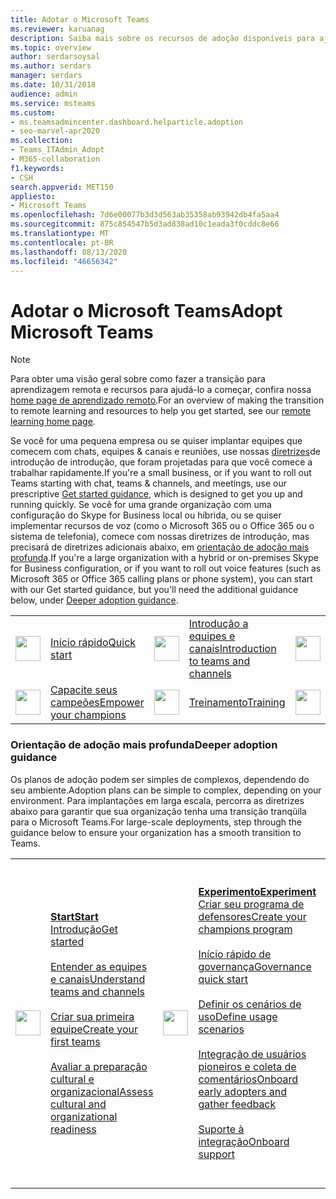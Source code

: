 ```yaml
---
title: Adotar o Microsoft Teams
ms.reviewer: karuanag
description: Saiba mais sobre os recursos de adoção disponíveis para ajudar você a planejar e implantar o Microsoft Teams em sua organização.
ms.topic: overview
author: serdarsoysal
ms.author: serdars
manager: serdars
ms.date: 10/31/2018
audience: admin
ms.service: msteams
ms.custom:
- ms.teamsadmincenter.dashboard.helparticle.adoption
- seo-marvel-apr2020
ms.collection:
- Teams_ITAdmin_Adopt
- M365-collaboration
f1.keywords:
- CSH
search.appverid: MET150
appliesto:
- Microsoft Teams
ms.openlocfilehash: 7d6e00077b3d3d563ab35358ab93942db4fa5aa4
ms.sourcegitcommit: 875c854547b5d3ad838ad10c1eada3f0cddc8e66
ms.translationtype: MT
ms.contentlocale: pt-BR
ms.lasthandoff: 08/13/2020
ms.locfileid: "46656342"
---
```

# <a name="adopt-microsoft-teams"></a><span data-ttu-id="c23bd-103">Adotar o Microsoft Teams</span><span class="sxs-lookup"><span data-stu-id="c23bd-103">Adopt Microsoft Teams</span></span>

> [!NOTE]
> <span data-ttu-id="c23bd-104">Para obter uma visão geral sobre como fazer a transição para aprendizagem remota e recursos para ajudá-lo a começar, confira nossa [home page de aprendizado remoto](https://www.microsoft.com/education/remote-learning).</span><span class="sxs-lookup"><span data-stu-id="c23bd-104">For an overview of making the transition to remote learning and resources to help you get started, see our [remote learning home page](https://www.microsoft.com/education/remote-learning).</span></span>

<span data-ttu-id="c23bd-105">Se você for uma pequena empresa ou se quiser implantar equipes que comecem com chats, equipes & canais e reuniões, use nossas [diretrizes](get-started-with-teams-quick-start.md)de introdução de introdução, que foram projetadas para que você comece a trabalhar rapidamente.</span><span class="sxs-lookup"><span data-stu-id="c23bd-105">If you're a small business, or if you want to roll out Teams starting with chat, teams & channels, and meetings, use our prescriptive [Get started guidance](get-started-with-teams-quick-start.md), which is designed to get you up and running quickly.</span></span> <span data-ttu-id="c23bd-106">Se você for uma grande organização com uma configuração do Skype for Business local ou híbrida, ou se quiser implementar recursos de voz (como o Microsoft 365 ou o Office 365 ou o sistema de telefonia), comece com nossas diretrizes de introdução, mas precisará de diretrizes adicionais abaixo, em [orientação de adoção mais profunda](https://review.docs.microsoft.com/en-us/MicrosoftTeams/adopt-microsoft-teams-landing-page?branch=pr-en-us-5567#deeper-adoption-guidance).</span><span class="sxs-lookup"><span data-stu-id="c23bd-106">If you're a large organization with a hybrid or on-premises Skype for Business configuration, or if you want to roll out voice features (such as Microsoft 365 or Office 365 calling plans or phone system), you can start with our Get started guidance, but you'll need the additional guidance below, under [Deeper adoption guidance](https://review.docs.microsoft.com/en-us/MicrosoftTeams/adopt-microsoft-teams-landing-page?branch=pr-en-us-5567#deeper-adoption-guidance).</span></span>

|               |               |               |               |               |               |
| :-------------| :-------------| :-------------| :-------------| :-------------| :-------------|
| <img src="https://docs.microsoft.com/office/media/icons/clock-teams.svg" width="40 px" height="40 px"> | [<span data-ttu-id="c23bd-107">Início rápido</span><span class="sxs-lookup"><span data-stu-id="c23bd-107">Quick start</span></span>](/MicrosoftTeams/teams-adoption-quick-start-checklist) | <img src="https://docs.microsoft.com/office/media/icons/chat.svg" width="40 px" height="40 px"> | [<span data-ttu-id="c23bd-108">Introdução a equipes e canais</span><span class="sxs-lookup"><span data-stu-id="c23bd-108">Introduction to teams and channels</span></span>](/MicrosoftTeams/teams-adoption-understand-teams-and-channels) | <img src="https://docs.microsoft.com/office/media/icons/task-checklist-planning-teams.svg" width="40 px" height="40 px"> | [<span data-ttu-id="c23bd-109">Planejar suas primeiras equipes</span><span class="sxs-lookup"><span data-stu-id="c23bd-109">Plan your first teams</span></span>](/MicrosoftTeams/teams-adoption-your-first-teams) |
| <img src="https://docs.microsoft.com//office/media/icons/best-practices-teams.svg" width="40 px" height="40 px"> | [<span data-ttu-id="c23bd-110">Capacite seus campeões</span><span class="sxs-lookup"><span data-stu-id="c23bd-110">Empower your champions</span></span>](/MicrosoftTeams/teams-adoption-create-champions-program) | <img src="https://docs.microsoft.com/office/media/icons/education-tutorial-teams.svg" width="40 px" height="40 px"> | [<span data-ttu-id="c23bd-111">Treinamento</span><span class="sxs-lookup"><span data-stu-id="c23bd-111">Training</span></span>](https://docs.microsoft.com/MicrosoftTeams/training-microsoft-teams-landing-page) | <img src="https://docs.microsoft.com/office/media/icons/toolbox.svg" width="40 px" height="40 px"> | [<span data-ttu-id="c23bd-112">Ferramentas e downloads</span><span class="sxs-lookup"><span data-stu-id="c23bd-112">Tools and Downloads</span></span>](/microsoftteams/adopt-tools-and-downloads) |

### <a name="deeper-adoption-guidance"></a><span data-ttu-id="c23bd-113">Orientação de adoção mais profunda</span><span class="sxs-lookup"><span data-stu-id="c23bd-113">Deeper adoption guidance</span></span>

<span data-ttu-id="c23bd-114">Os planos de adoção podem ser simples de complexos, dependendo do seu ambiente.</span><span class="sxs-lookup"><span data-stu-id="c23bd-114">Adoption plans can be simple to complex, depending on your environment.</span></span> <span data-ttu-id="c23bd-115">Para implantações em larga escala, percorra as diretrizes abaixo para garantir que sua organização tenha uma transição tranqüila para o Microsoft Teams.</span><span class="sxs-lookup"><span data-stu-id="c23bd-115">For large-scale deployments, step through the guidance below to ensure your organization has a smooth transition to Teams.</span></span>

|               |               |               |               |               |               |
| :-------------| :-------------| :-------------| :-------------| :-------------| :-------------|
| <img src="https://docs.microsoft.com/office/media/icons/circle-number-1-teams.svg" width="40 px" height="40 px"> | <span data-ttu-id="c23bd-116">**[Start](/MicrosoftTeams/teams-adoption-phase1)**</span><span class="sxs-lookup"><span data-stu-id="c23bd-116">**[Start](/MicrosoftTeams/teams-adoption-phase1)**</span></span> <br/> [<span data-ttu-id="c23bd-117">Introdução</span><span class="sxs-lookup"><span data-stu-id="c23bd-117">Get started</span></span>](/MicrosoftTeams/teams-adoption-get-started) <br/><br/> [<span data-ttu-id="c23bd-118">Entender as equipes e canais</span><span class="sxs-lookup"><span data-stu-id="c23bd-118">Understand teams and channels</span></span>](/MicrosoftTeams/teams-adoption-understand-teams-and-channels) <br/><br/> [<span data-ttu-id="c23bd-119">Criar sua primeira equipe</span><span class="sxs-lookup"><span data-stu-id="c23bd-119">Create your first teams</span></span>](/MicrosoftTeams/teams-adoption-your-first-teams) <br/><br/> [<span data-ttu-id="c23bd-120">Avaliar a preparação cultural e organizacional</span><span class="sxs-lookup"><span data-stu-id="c23bd-120">Assess cultural and organizational readiness</span></span>](/MicrosoftTeams/teams-adoption-assess-readiness) | <img src="https://docs.microsoft.com/office/media/icons/circle-number-2-teams.svg" width="40 px" height="40 px"> | <span data-ttu-id="c23bd-121">**[Experimento](/MicrosoftTeams/teams-adoption-phase2-experiment)**</span><span class="sxs-lookup"><span data-stu-id="c23bd-121">**[Experiment](/MicrosoftTeams/teams-adoption-phase2-experiment)**</span></span> <br/> [<span data-ttu-id="c23bd-122">Criar seu programa de defensores</span><span class="sxs-lookup"><span data-stu-id="c23bd-122">Create your champions program</span></span>](/MicrosoftTeams/teams-adoption-create-champions-program) <br/><br/> [<span data-ttu-id="c23bd-123">Início rápido de governança</span><span class="sxs-lookup"><span data-stu-id="c23bd-123">Governance quick start</span></span>](/MicrosoftTeams/teams-adoption-governance-quick-start)<br/><br/> [<span data-ttu-id="c23bd-124">Definir os cenários de uso</span><span class="sxs-lookup"><span data-stu-id="c23bd-124">Define usage scenarios</span></span>](/MicrosoftTeams/teams-adoption-define-usage-scenarios) <br/><br/> [<span data-ttu-id="c23bd-125">Integração de usuários pioneiros e coleta de comentários</span><span class="sxs-lookup"><span data-stu-id="c23bd-125">Onboard early adopters and gather feedback</span></span>](/MicrosoftTeams/teams-adoption-onboard-early-adopters) <br/><br/> [<span data-ttu-id="c23bd-126">Suporte à integração</span><span class="sxs-lookup"><span data-stu-id="c23bd-126">Onboard support</span></span>](/MicrosoftTeams/teams-adoption-onboard-support) | <img src="https://docs.microsoft.com/office/media/icons/circle-number-3-teams.svg" width="40 px" height="40 px"> | <span data-ttu-id="c23bd-127">**[Escala](/MicrosoftTeams/teams-adoption-phase3-enable)**</span><span class="sxs-lookup"><span data-stu-id="c23bd-127">**[Scale](/MicrosoftTeams/teams-adoption-phase3-enable)**</span></span> <br/> [<span data-ttu-id="c23bd-128">Definir resultado e sucesso</span><span class="sxs-lookup"><span data-stu-id="c23bd-128">Define outcome and success</span></span>](/MicrosoftTeams/teams-adoption-define-outcomes) <br/><br/> [<span data-ttu-id="c23bd-129">Otimizar comentários e relatórios</span><span class="sxs-lookup"><span data-stu-id="c23bd-129">Optimize feedback and reporting</span></span>](/MicrosoftTeams/teams-adoption-optimize-feedback-and-reporting) <br/><br/> [<span data-ttu-id="c23bd-130">Promover a conscientização e implementar treinamento</span><span class="sxs-lookup"><span data-stu-id="c23bd-130">Drive awareness and implement training</span></span>](/MicrosoftTeams/teams-adoption-drive-awareness) <br/><br/> [<span data-ttu-id="c23bd-131">Agendar avaliações de integridade do serviço</span><span class="sxs-lookup"><span data-stu-id="c23bd-131">Schedule service health reviews</span></span>](/MicrosoftTeams/teams-adoption-schedule-service-health-reviews) |
